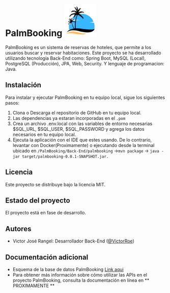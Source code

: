 # PalmBooking <img src="./logo.png" with=40px height=100x>





PalmBooking es un sistema de reservas de hoteles, que permite a los usuarios buscar y reservar habitaciones. Este proyecto se ha desarrollado utilizando tecnología Back-End como: Spring Boot, MySQL (Local), PostgreSQL (Producción), JPA, Web, Security. Y lenguaje de programacion: Java.

## Instalación

Para instalar y ejecutar PalmBooking en tu equipo local, sigue los siguientes pasos:

1. Clona o Descarga el repositorio de GitHub en tu equipo local.
2. Las dependencias ya estaran incorporadas en el `` .pom ``
3. Crea un archivo .env.local con las variables de entorno necesarias $SQL_URL, $SQL_USER, $SQL_PASSWORD y agrega los datos necesarios en tu equipo local.
4. Ejecuta la aplicación con el IDE que estes usando. De lo contrario, levantar con Docker(Proximamente) o ejecutando desde la terminal ubicado en `` /PalmBooking/Back-End/palmbooking `` ->`` mvn package `` -> `` java -jar target/palmbooking-0.0.1-SNAPSHOT.jar. ``

## Licencia

Este proyecto se distribuye bajo la licencia MIT.

## Estado del proyecto

El proyecto está en fase de desarrollo.

## Autores

- Victor José Rangel: Desarrollador Back-End ([@VictorRoe](https://github.com/VictorRoe))

## Documentación adicional

* Esquema de la base de datos PalmBooking [Link aqui](https://drive.google.com/file/d/1PHd5_5hHSNCF50Od9svrL5GkL_6banWl/view?usp=sharing)
* Para obtener más información sobre cómo utilizar las APIs en el proyecto PalmBooking, consulta la documentación en línea en ** PROXIMAMENTE **
